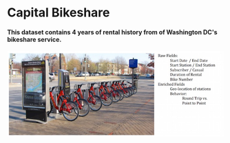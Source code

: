 # Capital Bikeshare
#### This dataset contains 4 years of rental history from of Washington DC's bikeshare service. 

![Bikes](https://raw.githubusercontent.com/derickson/cabi/master/cabiPic.jpg "Bikes")
